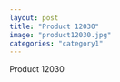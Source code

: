 ```yaml
---
layout: post
title: "Product 12030"
image: "product12030.jpg"
categories: "category1"
---
```

Product 12030
